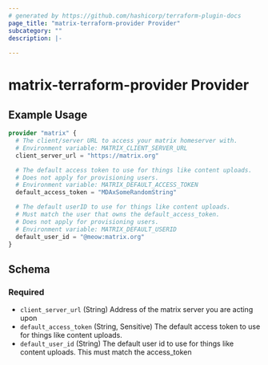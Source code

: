 ```yaml
---
# generated by https://github.com/hashicorp/terraform-plugin-docs
page_title: "matrix-terraform-provider Provider"
subcategory: ""
description: |-
  
---
```


# matrix-terraform-provider Provider



## Example Usage

```terraform
provider "matrix" {
  # The client/server URL to access your matrix homeserver with.
  # Environment variable: MATRIX_CLIENT_SERVER_URL
  client_server_url = "https://matrix.org"

  # The default access token to use for things like content uploads.
  # Does not apply for provisioning users.
  # Environment variable: MATRIX_DEFAULT_ACCESS_TOKEN
  default_access_token = "MDAxSomeRandomString"

  # The default userID to use for things like content uploads.
  # Must match the user that owns the default_access_token.
  # Does not apply for provisioning users.
  # Environment variable: MATRIX_DEFAULT_USERID
  default_user_id = "@meow:matrix.org"
}
```

<!-- schema generated by tfplugindocs -->
## Schema

### Required

- `client_server_url` (String) Address of the matrix server you are acting upon
- `default_access_token` (String, Sensitive) The default access token to use for things like content uploads.
- `default_user_id` (String) The default user id to use for things like content uploads. This must match the access_token
